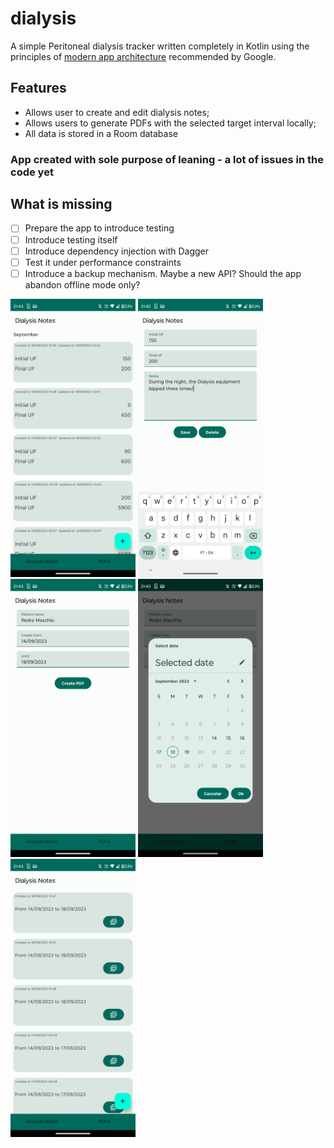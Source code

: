 # dialysis

A simple Peritoneal dialysis tracker written completely in Kotlin using the principles of [modern app architecture](https://developer.android.com/topic/architecture) recommended by Google.

## Features
- Allows user to create and edit dialysis notes;
- Allows users to generate PDFs with the selected target interval locally;
- All data is stored in a Room database

### App created with sole purpose of leaning - a lot of issues in the code yet

## What is missing

- [ ] Prepare the app to introduce testing
- [ ] Introduce testing itself
- [ ] Introduce dependency injection with Dagger
- [ ] Test it under performance constraints
- [ ] Introduce a backup mechanism. Maybe a new API? Should the app abandon offline mode only?

<img src="./docs/all_dialysis_screen.png" alt="All dialysis screen. It just lists basic information about the dialysis inserted, like Initial UF and Final UF" width="200"/>

<img src="./docs/add_dialysis_screen.png" alt="Add dialysis screen, it allows the user to insert the Initial UF, Final UF and some observation" width="200"/>

<img src="./docs/generate_pdf_screen.png" alt="PDF Generator screen. It allows the user to mention a patient name and the target interval of time" width="200"/>

<img src="./docs/select_date_pdf_generator.png" alt="PDF Generator screen. Showing a Date Picker" width="200"/>

<img src="./docs/all_pdfs_screen.png" alt="All PDFs screen. It just lists all the PDFs currently generated" width="200"/>